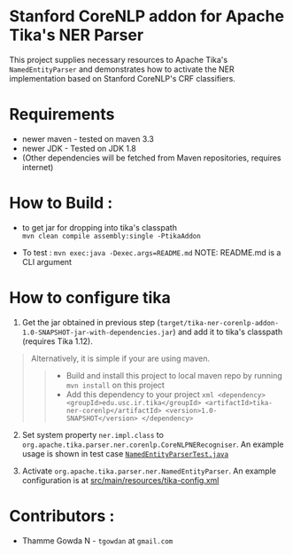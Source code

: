# Stanford CoreNLP addon for Apache Tika's NER Parser

This project supplies necessary resources to Apache Tika's `NamedEntityParser` and demonstrates how to activate the NER implementation based on Stanford CoreNLP's CRF classifiers.

# Requirements

+ newer maven - tested on maven 3.3
+ newer JDK - Tested on JDK 1.8
+ (Other dependencies will be fetched from Maven repositories, requires internet)

# How to Build :

+ to get jar for dropping into tika's classpath  
 `mvn clean compile assembly:single -PtikaAddon`
 
+ To test :
 `mvn exec:java -Dexec.args=README.md`
   NOTE: README.md is a CLI argument

# How to configure tika
  
  1. Get the jar obtained in previous step (`target/tika-ner-corenlp-addon-1.0-SNAPSHOT-jar-with-dependencies.jar`) and add it to tika's classpath (requires Tika 1.12).
> Alternatively, it is simple if your are using maven.
>>+ Build and install this project to local maven repo by running `mvn install` on this project
>>+ Add this dependency to your project
    ```xml
    <dependency>
     <groupId>edu.usc.ir.tika</groupId>
     <artifactId>tika-ner-corenlp</artifactId>
     <version>1.0-SNAPSHOT</version>
    </dependency>
    ```

  2. Set system property `ner.impl.class` to `org.apache.tika.parser.ner.corenlp.CoreNLPNERecogniser`.
     An example usage is shown in test case [`NamedEntityParserTest.java`](src/test/java/edu/usc/cs/ir/tika/ner/NamedEntityParserTest.java)

  3. Activate `org.apache.tika.parser.ner.NamedEntityParser`. An example configuration is at [src/main/resources/tika-config.xml](src/main/resources/tika-config.xml)


# Contributors :

+ Thamme Gowda N - `tgowdan` at `gmail.com`
 
